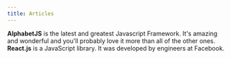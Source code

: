```yaml
---
title: Articles
---
```

**AlphabetJS** is the latest and greatest Javascript Framework. It's
amazing and wonderful and you'll probably love it more than all of the
other ones.
**React.js** is a JavaScript library. It was developed by engineers at Facebook.
